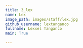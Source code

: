 ```yaml
---
title: 3_lex
name: Lex
image_path: images/staff/lex.jpg
github_username: lextanganco
fullname: Lexxel Tanganco
main: True

---
```

